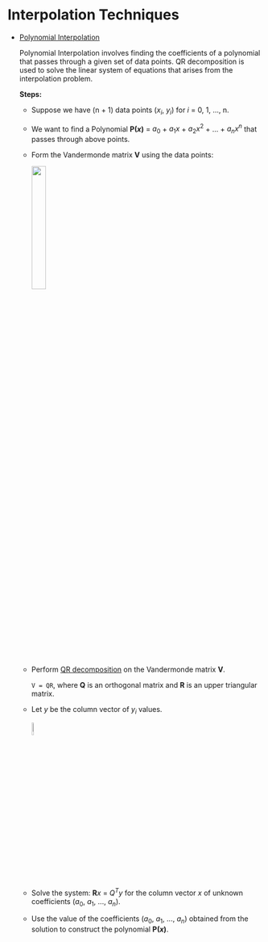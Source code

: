 # Interpolation Techniques
* [Polynomial Interpolation](https://en.wikipedia.org/wiki/Polynomial_interpolation)

   Polynomial Interpolation involves finding the coefficients of a polynomial that passes through a given set of data points. QR decomposition is used to solve the linear system of equations that arises from the interpolation problem.
  
  **Steps:**

  - Suppose we have (n + 1) data points ($x_{i}$, $y_{i}$) for $i$ = 0, 1, ..., n.
  - We want to find a Polynomial **P($x$)** = $a_{0}$ + $a_{1}x$ + $a_{2}x^{2}$ + ... + $a_{n}x^{n}$ that passes through above points.
  - Form the Vandermonde matrix **V** using the data points:

    <img src="https://drive.google.com/uc?export=view&id=11H7af5Lagj5ilLILzIvXBmoQM4e1S3vb" height="25%" width="25%"/>

  - Perform [QR decomposition](https://github.com/anubhav1772/Mathematics-for-Robotics/blob/main/LinearAlgebra/QRDecomposition.cpp) on the Vandermonde matrix **V**.
 
    `V = QR`, where **Q** is an orthogonal matrix and **R** is an upper triangular matrix.
  - Let $y$ be the column vector of $y_{i}$ values.
 
    <img src="https://drive.google.com/uc?export=view&id=1AR2sKlrx3qvrFS4AtmSs8kCHVPEQlCzh" height="8%" width="8%"/>
  - Solve the system: **R**${x}$ = $Q^{T}y$ for the column vector $x$ of unknown coefficients ($a_{0}$, $a_{1}$, ..., $a_{n}$).
  - Use the value of the coefficients ($a_{0}$, $a_{1}$, ..., $a_{n}$) obtained from the solution to construct the polynomial **P($x$)**.


   
